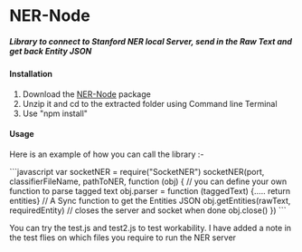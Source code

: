 <h1>NER-Node</h2>
<h5>Library to connect to Stanford NER local Server, send in the Raw Text and get back Entity JSON</h5>

<h4>Installation</h4>
<ol>
	<li>
		Download the 
		<a href="https://github.com/Vikasg7/NER-Node/archive/master.zip">NER-Node</a>
		package
	</li>
	<li>Unzip it and cd to the extracted folder using Command line Terminal</li>
	<li>Use "npm install"</li>
</ol>
<h4>Usage</h4>
<p>Here is an example of how you can call the library :-</p>
```javascript
var socketNER = require("SocketNER")
socketNER(port, classifierFileName, pathToNER, function (obj) {
	// you can define your own function to parse tagged text
	obj.parser = function (taggedText) {..... return entities}
	// A Sync function to get the Entities JSON
	obj.getEntities(rawText, requiredEntity)
	// closes the server and socket when done
	obj.close()
})
```
<p>You can try the test.js and test2.js to test workability. 
I have added a note in the test flies on which files you require to run the NER server</p>
